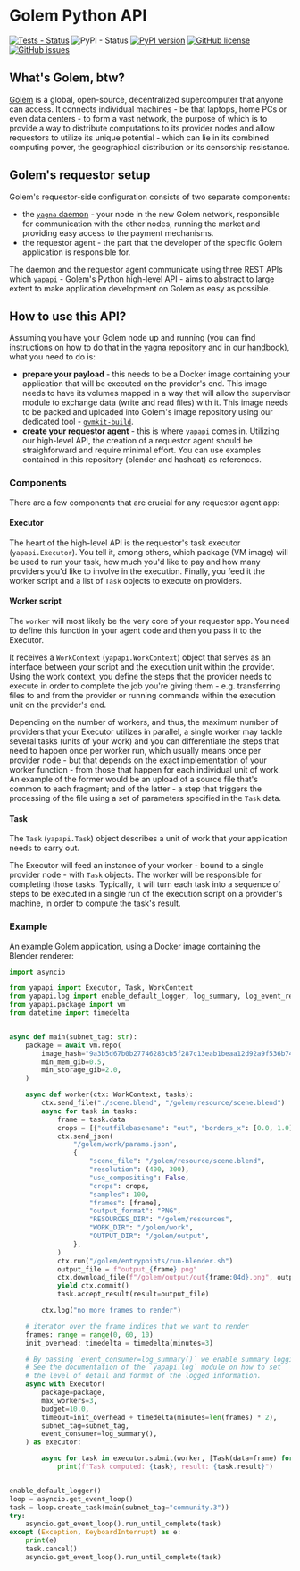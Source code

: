 # Golem Python API

[![Tests - Status](https://img.shields.io/github/workflow/status/golemfactory/yapapi/Continuous%20integration/master?label=tests)](https://github.com/golemfactory/yapapi/actions?query=workflow%3A%22Continuous+integration%22+branch%3Amaster)
![PyPI - Status](https://img.shields.io/pypi/status/yapapi)
[![PyPI version](https://badge.fury.io/py/yapapi.svg)](https://badge.fury.io/py/yapapi)
[![GitHub license](https://img.shields.io/github/license/golemfactory/yapapi)](https://github.com/golemfactory/yapapi/blob/master/LICENSE)
[![GitHub issues](https://img.shields.io/github/issues/golemfactory/yapapi)](https://github.com/golemfactory/yapapi/issues)

## What's Golem, btw?

[Golem](https://golem.network) is a global, open-source, decentralized supercomputer 
that anyone can access. It connects individual machines - be that laptops, home PCs or 
even data centers - to form a vast network, the purpose of which is to provide a way to 
distribute computations to its provider nodes and allow requestors to utilize its unique 
potential - which can lie in its combined computing power, the geographical distribution 
or its censorship resistance.

## Golem's requestor setup

Golem's requestor-side configuration consists of two separate components:
* the [`yagna` daemon](https://github.com/golemfactory/yagna) - your node in the 
  new Golem network, responsible for communication with the other nodes, running the 
  market and providing easy access to the payment mechanisms.
* the requestor agent - the part that the developer of the specific Golem application
  is responsible for.

The daemon and the requestor agent communicate using three REST APIs which 
`yapapi` - Golem's Python high-level API - aims to abstract to large extent to make 
application development on Golem as easy as possible.

## How to use this API?

Assuming you have your Golem node up and running (you can find instructions on how to 
do that in the [yagna repository](https://github.com/golemfactory/yagna) and in our 
[handbook](https://handbook.golem.network)), what you need to do is:
* **prepare your payload** - this needs to be a Docker image containing your application
  that will be executed on the provider's end. This image needs to have its volumes
  mapped in a way that will allow the supervisor module to exchange data (write and 
  read files) with it. This image needs to be packed and uploaded into Golem's image repository
  using our dedicated tool - [`gvmkit-build`](https://pypi.org/project/gvmkit-build/).
* **create your requestor agent** - this is where `yapapi` comes in. Utilizing our high-level
  API, the creation of a requestor agent should be straighforward and require minimal effort.
  You can use examples contained in this repository (blender and hashcat) as references.

### Components

There are a few components that are crucial for any requestor agent app:

#### Executor

The heart of the high-level API is the requestor's task executor (`yapapi.Executor`).
You tell it, among others, which package (VM image) will be used to run your task,
how much you'd like to pay and how many providers you'd like to involve in the execution.
Finally, you feed it the worker script and a list of `Task` objects to execute on providers.

#### Worker script

The `worker` will most likely be the very core of your requestor app. You need to define
this function in your agent code and then you pass it to the Executor.

It receives a `WorkContext` (`yapapi.WorkContext`) object that serves 
as an interface between your script and the execution unit within the provider. 
Using the work context, you define the steps that the provider needs to execute in order
to complete the job you're giving them - e.g. transferring files to and from the provider
or running commands within the execution unit on the provider's end.

Depending on the number of workers, and thus, the maximum number of providers that your
Executor utilizes in parallel, a single worker may tackle several tasks
(units of your work) and you can differentiate the steps that need to happen once
per worker run, which usually means once per provider node - but that depends on the
exact implementation of your worker function - from those that happen for each
individual unit of work. An example of the former would be an upload of a source
file that's common to each fragment; and of the latter - a step that triggers the
processing of the file using a set of parameters specified in the `Task` data.

#### Task

The `Task` (`yapapi.Task`) object describes a unit of work that your application needs
to carry out.

The Executor will feed an instance of your worker - bound to a single provider node -
with `Task` objects. The worker will be responsible for completing those tasks. Typically,
it will turn each task into a sequence of steps to be executed in a single run 
of the execution script on a provider's machine, in order to compute the task's result.


### Example

An example Golem application, using a Docker image containing the Blender renderer:

```python
import asyncio

from yapapi import Executor, Task, WorkContext
from yapapi.log import enable_default_logger, log_summary, log_event_repr
from yapapi.package import vm
from datetime import timedelta


async def main(subnet_tag: str):
    package = await vm.repo(
        image_hash="9a3b5d67b0b27746283cb5f287c13eab1beaa12d92a9f536b747c7ae",
        min_mem_gib=0.5,
        min_storage_gib=2.0,
    )

    async def worker(ctx: WorkContext, tasks):
        ctx.send_file("./scene.blend", "/golem/resource/scene.blend")
        async for task in tasks:
            frame = task.data
            crops = [{"outfilebasename": "out", "borders_x": [0.0, 1.0], "borders_y": [0.0, 1.0]}]
            ctx.send_json(
                "/golem/work/params.json",
                {
                    "scene_file": "/golem/resource/scene.blend",
                    "resolution": (400, 300),
                    "use_compositing": False,
                    "crops": crops,
                    "samples": 100,
                    "frames": [frame],
                    "output_format": "PNG",
                    "RESOURCES_DIR": "/golem/resources",
                    "WORK_DIR": "/golem/work",
                    "OUTPUT_DIR": "/golem/output",
                },
            )
            ctx.run("/golem/entrypoints/run-blender.sh")
            output_file = f"output_{frame}.png"
            ctx.download_file(f"/golem/output/out{frame:04d}.png", output_file)
            yield ctx.commit()
            task.accept_result(result=output_file)

        ctx.log("no more frames to render")

    # iterator over the frame indices that we want to render
    frames: range = range(0, 60, 10)
    init_overhead: timedelta = timedelta(minutes=3)

    # By passing `event_consumer=log_summary()` we enable summary logging.
    # See the documentation of the `yapapi.log` module on how to set
    # the level of detail and format of the logged information.
    async with Executor(
        package=package,
        max_workers=3,
        budget=10.0,
        timeout=init_overhead + timedelta(minutes=len(frames) * 2),
        subnet_tag=subnet_tag,
        event_consumer=log_summary(),
    ) as executor:

        async for task in executor.submit(worker, [Task(data=frame) for frame in frames]):
            print(f"Task computed: {task}, result: {task.result}")


enable_default_logger()
loop = asyncio.get_event_loop()
task = loop.create_task(main(subnet_tag="community.3"))
try:
    asyncio.get_event_loop().run_until_complete(task)
except (Exception, KeyboardInterrupt) as e:
    print(e)
    task.cancel()
    asyncio.get_event_loop().run_until_complete(task)
```
